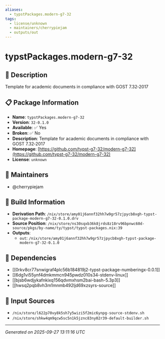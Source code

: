 ```yaml
---
aliases:
  - typstPackages.modern-g7-32
tags:
  - license/unknown
  - maintainers/cherrypiejam
  - outputs/out
---
```


# typstPackages.modern-g7-32

## 📝 Description

Template for academic documents in compliance with GOST 7.32‑2017

## 📋 Package Information

- **Name**: `typstPackages.modern-g7-32`
- **Version**: `32-0.1.0`
- **Available**: ✅ Yes
- **Broken**: ✅ No
- **Description**: Template for academic documents in compliance with GOST 7.32‑2017
- **Homepage**: [https://github.com/typst-g7-32/modern-g7-32](https://github.com/typst-g7-32/modern-g7-32)
- **License**: `unknown`
## 👥 Maintainers

- @cherrypiejam


## 🔧 Build Information

- **Derivation Path**: `/nix/store/amy01j6annf32hh7w9gr57zjpycb8xgh-typst-package-modern-g7-32-0.1.0.drv`
- **Source Position**: `/nix/store/ns30sqxb36k8jrds8z18rv96bpnwc60d-source/pkgs/by-name/ty/typst/typst-packages.nix:39`
- **Outputs**:
  - `out`:  `/nix/store/amy01j6annf32hh7w9gr57zjpycb8xgh-typst-package-modern-g7-32-0.1.0`

## 🔗 Dependencies

- [[0rkv8cr77snwigraf4plc56b184819j2-typst-package-numberingx-0.0.1]]
- [[6dg1vi55ynf4dmkmmcn945pwdz010s34-stdenv-linux]]
- [[bjsb6wdjykafnkixq156qdvmxhsm2bai-bash-5.3p3]]
- [[hwsq2pqb8vh3m1mnmb492ljd69xzsyrs-source]]

## 📁 Input Sources

- `/nix/store/l622p70vy8k5sh7y5wizi5f2mic6ynpg-source-stdenv.sh`
- `/nix/store/shkw4qm9qcw5sc5n1k5jznc83ny02r39-default-builder.sh`

---
*Generated on 2025-09-27 13:11:16 UTC*
